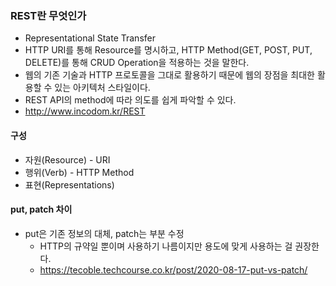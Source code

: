 ### REST란 무엇인가
- Representational State Transfer
- HTTP URI를 통해 Resource를 명시하고, HTTP Method(GET, POST, PUT, DELETE)를 통해 CRUD Operation을 적용하는 것을 말한다.
- 웹의 기존 기술과 HTTP 프로토콜을 그대로 활용하기 때문에 웹의 장점을 최대한 활용할 수 있는 아키텍처 스타일이다.
- REST API의 method에 따라 의도를 쉽게 파악할 수 있다.
- http://www.incodom.kr/REST

#### 구성
- 자원(Resource) - URI
- 행위(Verb) - HTTP Method
- 표현(Representations)

#### put, patch 차이
- put은 기존 정보의 대체, patch는 부분 수정
  - HTTP의 규약일 뿐이며 사용하기 나름이지만 용도에 맞게 사용하는 걸 권장한다.
  - https://tecoble.techcourse.co.kr/post/2020-08-17-put-vs-patch/
